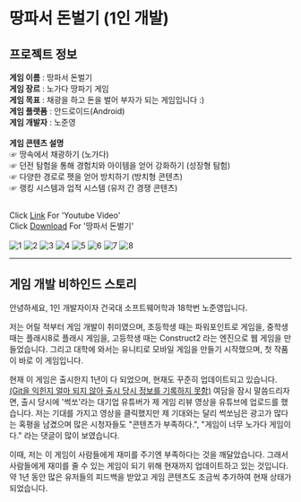 # 땅파서 돈벌기 (1인 개발)
## 프로젝트 정보<br>

**게임 이름** : 땅파서 돈벌기  
**게임 장르** : 노가다 땅파기 게임  
**게임 목표** : 채광을 하고 돈을 벌어 부자가 되는 게임입니다 :)  
**게임 플랫폼** : 안드로이드(Android)  
**게임 개발자** : 노준영  <br><br>
**게임 콘텐츠 설명**<br>
☞ 땅속에서 채광하기 (노가다)  
☞ 던전 탐험을 통해 경험치와 아이템을 얻어 강화하기 (성장형 탐험)  
☞ 다양한 경로로 펫을 얻어 방치하기 (방치형 콘텐츠)  
☞ 랭킹 시스템과 업적 시스템 (유저 간 경쟁 콘텐츠)<br><br>

Click [Link](https://www.youtube.com/watch?v=BcEwMxVO_F8&t=9s) For 'Youtube Video'<br>
Click [Download](https://play.google.com/store/apps/details?id=com.CheonnyangCompany.DigForMoney_RTM) For '땅파서 돈벌기'<br><br>
![1](https://user-images.githubusercontent.com/57510872/183236594-ca5f7cd4-397f-4e38-9ace-fe0614081222.png)
![2](https://user-images.githubusercontent.com/57510872/183236599-8012caa9-51f2-41f6-8957-c603b4f54e46.png)
![3](https://user-images.githubusercontent.com/57510872/183236602-ebc6828c-4ae5-410c-9123-06ee47a954be.png)
![4](https://user-images.githubusercontent.com/57510872/183236604-8efe3eb1-946a-4fbb-adbf-73378e6946ab.png)
![5](https://user-images.githubusercontent.com/57510872/183236607-932cc1dd-3e82-4d83-a5e3-04dc7a7a0cdc.png)
![6](https://user-images.githubusercontent.com/57510872/183236610-40159b83-1e42-4464-8fd4-31da479fee16.png)
![7](https://user-images.githubusercontent.com/57510872/183236612-24aadbcd-e80d-4d0c-99f2-a29879b87814.png)
![8](https://user-images.githubusercontent.com/57510872/183236614-8ad4fcf6-e337-4872-a097-045c7d9a43fd.png)
___
## 게임 개발 비하인드 스토리<br>
안녕하세요, 1인 개발자이자 건국대 소프트웨어학과 18학번 노준영입니다. 

저는 어릴 적부터 게임 개발이 취미였으며, 초등학생 때는 파워포인트로 게임을, 중학생 때는 플래시8로 플래시 게임을, 고등학생 때는 Construct2 라는 엔진으로 웹 게임을 만들었습니다. 그리고 대학에 와서는 유니티로 모바일 게임을 만들기 시작했으며, 첫 작품이 바로 이 게임입니다.

현재 이 게임은 출시한지 1년이 다 되었으며, 현재도 꾸준히 업데이트되고 있습니다. <u>(Git을 익힌지 얼마 되지 않아 출시 당시 정보를 기록하지 못함)</u> 여담을 잠시 말씀드리자면, 출시 당시에 '썩쏘'라는 대기업 유튜버가 제 게임 리뷰 영상을 유튜브에 업로드를 했습니다. 저는 기대를 가지고 영상을 클릭했지만 제 기대와는 달리 썩쏘님은 광고가 많다는 혹평을 남겼으며 많은 시청자들도 "콘텐츠가 부족하다.", "게임이 너무 노가다 게임이다." 라는 댓글이 많이 보였습니다.

이때, 저는 이 게임이 사람들에게 재미를 주기엔 부족하다는 것을 깨달았습니다. 그래서 사람들에게 재미를 줄 수 있는 게임이 되기 위해 현재까지 업데이트하고 있는 것입니다. 약 1년 동안 많은 유저들의 피드백을 받았고 게임 콘텐츠도 조금씩 추가하여 현재 상태가 되었습니다.
